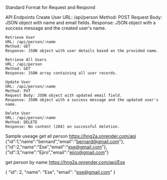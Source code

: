 Standard Format for Request and Respond

 API Endpoints
    Create User
    URL: /api/person
    Method: POST
    Request Body: JSON object with name and email fields.
    Response: JSON object with a success message and the created user's name.

    Retrieve User
    URL: /api/person/:name
    Method: GET
    Response: JSON object with user details based on the provided name.

    Retrieve All Users
    URL: /api/person
    Method: GET
    Response: JSON array containing all user records.

    Update User
    URL: /api/person/:name
    Method: PUT
    Request Body: JSON object with updated email field.
    Response: JSON object with a success message and the updated user's name.

    Delete User
    URL: /api/person/:name
    Method: DELETE
    Response: No content (204) on successful deletion.


Sample useage
get all person
https://hng2a.onrender.com/api
{"id":1,"name":"bernard","email":"bernard@gmail.com"},{"id":2,"name":"Ese","email":"ese@gmail.com"},{"id":3,"name":"Ejiro","email":"ejiro@gmail.com"}

get person by name
https://hng2a.onrender.com/api/Ese

{
    "id": 2,
    "name": "Ese",
    "email": "ese@gmail.com"
}


